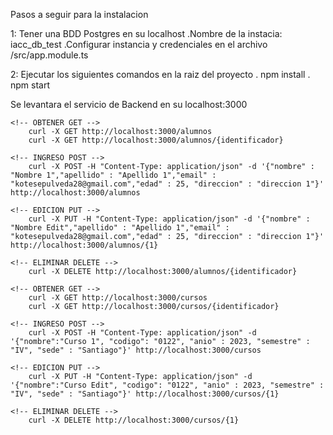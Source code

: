 Pasos a seguir para la instalacion

1:  Tener una BDD Postgres en su localhost
        .Nombre de la instacia: iacc_db_test
        .Configurar instancia y credenciales en el archivo /src/app.module.ts

2:  Ejecutar los siguientes comandos en la raiz del proyecto
        . npm install
        . npm start

Se levantara el servicio de Backend en su localhost:3000



<!-- LLAMADOS DE CURL PARA PRUEBAS -->

<!-- [ALUMNOS] -->

    <!-- OBTENER GET -->
        curl -X GET http://localhost:3000/alumnos
        curl -X GET http://localhost:3000/alumnos/{identificador}

    <!-- INGRESO POST -->
        curl -X POST -H "Content-Type: application/json" -d '{"nombre" : "Nombre 1","apellido" : "Apellido 1","email" : "kotesepulveda28@gmail.com","edad" : 25, "direccion" : "direccion 1"}' http://localhost:3000/alumnos

    <!-- EDICION PUT -->
        curl -X PUT -H "Content-Type: application/json" -d '{"nombre" : "Nombre Edit","apellido" : "Apellido 1","email" : "kotesepulveda28@gmail.com","edad" : 25, "direccion" : "direccion 1"}' http://localhost:3000/alumnos/{1}

    <!-- ELIMINAR DELETE -->
        curl -X DELETE http://localhost:3000/alumnos/{identificador}

<!-- [FIN][ALUMNOS] -->


<!-- CURSOS -->

    <!-- OBTENER GET -->
        curl -X GET http://localhost:3000/cursos
        curl -X GET http://localhost:3000/cursos/{identificador}

    <!-- INGRESO POST -->
        curl -X POST -H "Content-Type: application/json" -d '{"nombre":"Curso 1", "codigo": "0122", "anio" : 2023, "semestre" : "IV", "sede" : "Santiago"}' http://localhost:3000/cursos

    <!-- EDICION PUT -->
        curl -X PUT -H "Content-Type: application/json" -d '{"nombre":"Curso Edit", "codigo": "0122", "anio" : 2023, "semestre" : "IV", "sede" : "Santiago"}' http://localhost:3000/cursos/{1}

    <!-- ELIMINAR DELETE -->
        curl -X DELETE http://localhost:3000/cursos/{1}

<!-- [FIN] CURSOS -->


